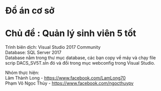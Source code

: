 # Đồ án cơ sở
# Chủ đề : Quản lý sinh viên 5 tốt </br>
Trình biên dịch: Visual Studio 2017 Community</br>
Database: SQL Server 2017</br>
Database nằm trong thư mục database, các bạn copy về máy và chạy file scrip DACS_SV5T.sln đó và đổi <connection string> trong mục webconfig trong Visual Studio. 

Nhóm thực hiện: </br>
Lâm Thành Long - https://www.facebook.com/LamLong70 </br>
Phạm Võ Ngọc Thùy - https://www.facebook.com/ngocthuypv
